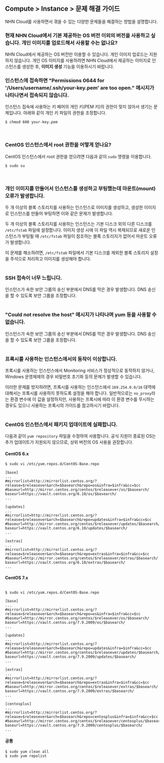 ## Compute > Instance > 문제 해결 가이드

NHN Cloud를 사용하면서 겪을 수 있는 다양한 문제들을 해결하는 방법을 설명합니다.

<h3>현재 NHN Cloud에서 기본 제공하는 OS 버전 이외의 버전을 사용하고 싶습니다. 개인 이미지를 업로드해서 사용할 수는 없나요?</h3>

NHN Cloud에서 제공하는 OS 버전만 이용할 수 있습니다. 개인 이미지 업로드는 지원하지 않습니다.
개인 OS 이미지를 사용하려면 NHN Cloud에서 제공하는 이미지로 인스턴스를 생성한 후, **이미지 생성** 기능을 이용하시기 바랍니다.
<br>

<h3>인스턴스에 접속하면 "Permissions 0644 for '/Users/username/.ssh/your-key.pem' are too open." 메시지가 나타나면서 접속되지 않습니다.</h3>

인스턴스 접속에 사용하는 키 페어의 개인 키(PEM 키)의 권한이 맞지 않아서 생기는 문제입니다.
아래와 같이 개인 키 파일의 권한을 조정합니다.

    $ chmod 600 your-key.pem
<br>

<h3>CentOS 인스턴스에서 root 권한을 어떻게 얻나요?</h3>

CentOS 인스턴스에서 root 권한을 얻으려면 다음과 같이 `sudo` 명령을 이용합니다.

    $ sudo su
<br>

<h3>개인 이미지를 만들어서 인스턴스를 생성하고 부팅했는데 마운트(mount) 오류가 발생합니다.</h3>

두 개 이상의 블록 스토리지를 사용하는 인스턴스로 이미지를 생성하고, 생성한 이미지로 인스턴스를 만들어 부팅하면 이와 같은 문제가 발생합니다.

두 개 이상의 블록 스토리지를 사용하는 인스턴스는 기본 디스크 외의 다른 디스크를 `/etc/fstab` 파일에 설정합니다. 이미지 생성 시에 이 파일 역시 복제되므로 새로운 인스턴스가 부팅될 때 `/etc/fstab` 파일이 참조하는 블록 스토리지가 없어서 마운트 오류가 발생합니다.

이 문제를 해소하려면, `/etc/fstab` 파일에서 기본 디스크를 제외한 블록 스토리지 설정을 주석으로 처리하고 이미지를 생성해야 합니다.
<br>
<br>

<h3>SSH 접속이 너무 느립니다.</h3>

인스턴스가 속한 보안 그룹의 송신 부분에서 DNS를 막은 경우 발생합니다. DNS 송신을 할 수 있도록 보안 그룹을 조정합니다.
<br>
<br>

<h3>"Could not resolve the host" 메시지가 나타나며 yum 등을 사용할 수 없습니다.</h3>

인스턴스가 속한 보안 그룹의 송신 부분에서 DNS를 막은 경우 발생합니다. DNS 송신을 할 수 있도록 보안 그룹을 조정합니다.
<br>
<br>

<h3>프록시를 사용하는 인스턴스에서의 동작이 이상합니다.</h3>

프록시를 사용하는 인스턴스에서 Monitoring 서비스가 정상적으로 동작하지 않거나, Windows 운영체제의 경우 비밀번호 초기화 등의 문제가 발생할 수 있습니다.

이러한 문제를 방지하려면, 프록시를 사용하는 인스턴스에서 `169.254.0.0/16` 대역에 대해서는 프록시를 사용하지 못하도록 설정을 해야 합니다. 일반적으로는 `no_proxy`라는 환경 변수에 이 값을 설정하지만, 사용하는 프록시에 따라 이 환경 변수를 무시하는 경우도 있으니 사용하는 프록시의 가이드를 참고하시기 바랍니다.
<br>
<br>

<h3>CentOS 인스턴스에서 패키지 업데이트에 실패합니다.</h3>

다음과 같이 `yum repository` 파일을 수정하여 사용합니다.
공식 지원이 종료된 OS는 추가 업데이트가 지원되지 않으므로, 상위 버전의 OS 사용을 권장합니다.

<h4>CentOS 6.x</h4>

```
$ sudo vi /etc/yum.repos.d/CentOS-Base.repo

[base]
...
#mirrorlist=http://mirrorlist.centos.org/?release=$releasever&arch=$basearch&repo=os&infra=$infra&cc=$cc
#baseurl=http://mirror.centos.org/centos/$releasever/os/$basearch/
baseurl=https://vault.centos.org/6.10/os/$basearch/
...

[updates]
...
#mirrorlist=http://mirrorlist.centos.org/?release=$releasever&arch=$basearch&repo=updates&infra=$infra&cc=$cc
#baseurl=http://mirror.centos.org/centos/$releasever/updates/$basearch/
baseurl=https://vault.centos.org/6.10/updates/$basearch/
...

[extras]
...
#mirrorlist=http://mirrorlist.centos.org/?release=$releasever&arch=$basearch&repo=extras&infra=$infra&cc=$cc
#baseurl=http://mirror.centos.org/centos/$releasever/extras/$basearch/
baseurl=https://vault.centos.org/6.10/extras/$basearch/
...

```

<h4>CentOS 7.x</h4>

```

$ sudo vi /etc/yum.repos.d/CentOS-Base.repo

[base]
...
#mirrorlist=http://mirrorlist.centos.org/?release=$releasever&arch=$basearch&repo=os&infra=$infra&cc=$cc
#baseurl=http://mirror.centos.org/centos/$releasever/os/$basearch/
baseurl=https://vault.centos.org/7.9.2009/os/$basearch/
...

[updates]
...
#mirrorlist=http://mirrorlist.centos.org/?release=$releasever&arch=$basearch&repo=updates&infra=$infra&cc=$cc
#baseurl=http://mirror.centos.org/centos/$releasever/updates/$basearch/
baseurl=https://vault.centos.org/7.9.2009/updates/$basearch/
...

[extras]
...
#mirrorlist=http://mirrorlist.centos.org/?release=$releasever&arch=$basearch&repo=extras&infra=$infra&cc=$cc
#baseurl=http://mirror.centos.org/centos/$releasever/extras/$basearch/
baseurl=https://vault.centos.org/7.9.2009/extras/$basearch/
...

[centosplus]
...
#mirrorlist=http://mirrorlist.centos.org/?release=$releasever&arch=$basearch&repo=centosplus&infra=$infra&cc=$cc
#baseurl=http://mirror.centos.org/centos/$releasever/centosplus/$basearch/
baseurl=https://vault.centos.org/7.9.2009/centosplus/$basearch/
...
```

<h4>공통</h4>

```
$ sudo yum clean all
$ sudo yum repolist
```

<br>
<br>

